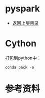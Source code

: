 # pyspark

* [返回上层目录](../spark.md)





# Cython

打包到python中：

```python
conda pack -o
```

























# 参考资料
